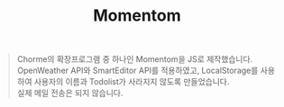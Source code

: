 <h1 align="center"> Momentom</h1><br>

>Chorme의 확장프로그램 중 하나인 Momentom을 JS로 제작했습니다.<br>
>OpenWeather API와 SmartEditor API를 적용하였고, LocalStorage를 사용하여 사용자의 이름과 Todolist가 사라지지 않도록 만들었습니다.<br>
>실제 메일 전송은 되지 않습니다.


